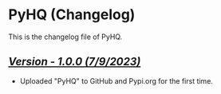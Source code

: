 # PyHQ (Changelog)

This is the changelog file of PyHQ.

## <u><i>Version - 1.0.0 (7/9/2023)</i></u>

- Uploaded "PyHQ" to GitHub and Pypi.org for the first time.